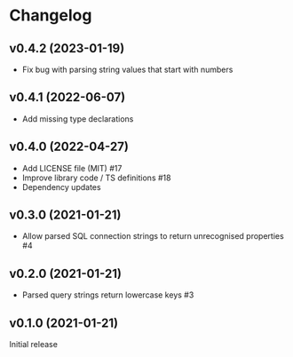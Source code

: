 # Changelog

## v0.4.2 (2023-01-19)

- Fix bug with parsing string values that start with numbers

## v0.4.1 (2022-06-07)

- Add missing type declarations

## v0.4.0 (2022-04-27)

- Add LICENSE file (MIT) #17
- Improve library code / TS definitions #18
- Dependency updates

## v0.3.0 (2021-01-21)

- Allow parsed SQL connection strings to return unrecognised properties #4

## v0.2.0 (2021-01-21)

- Parsed query strings return lowercase keys #3

## v0.1.0 (2021-01-21)

Initial release
